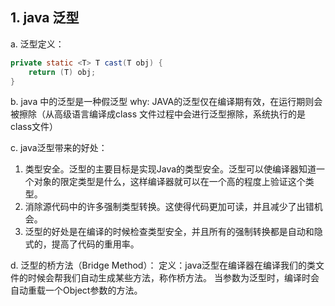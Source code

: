 ## 1. java 泛型

a. 泛型定义：
```java
private static <T> T cast(T obj) {
    return (T) obj;
}
```

b. java 中的泛型是一种假泛型
    why:  JAVA的泛型仅在编译期有效，在运行期则会被擦除（从高级语言编译成class 文件过程中会进行泛型擦除，系统执行的是class文件）


c. java泛型带来的好处：
1. 类型安全。泛型的主要目标是实现Java的类型安全。泛型可以使编译器知道一个对象的限定类型是什么，这样编译器就可以在一个高的程度上验证这个类型。
2. 消除源代码中的许多强制类型转换。这使得代码更加可读，并且减少了出错机会。
3. 泛型的好处是在编译的时候检查类型安全，并且所有的强制转换都是自动和隐式的，提高了代码的重用率。

d. 泛型的桥方法（Bridge Method）：
    定义：java泛型在编译器在编译我们的类文件的时候会帮我们自动生成某些方法，称作桥方法。
    当参数为泛型时，编译时会自动重载一个Object参数的方法。
